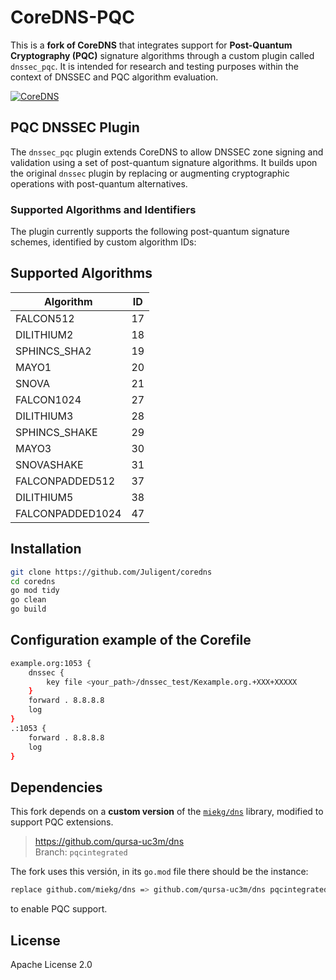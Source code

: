 # CoreDNS-PQC
This is a **fork of CoreDNS** that integrates support for **Post-Quantum Cryptography (PQC)** signature algorithms through a custom plugin called `dnssec_pqc`. It is intended for research and testing purposes within the context of DNSSEC and PQC algorithm evaluation.

[![CoreDNS](https://coredns.io/images/CoreDNS_Colour_Horizontal.png)](https://coredns.io)

## PQC DNSSEC Plugin

The `dnssec_pqc` plugin extends CoreDNS to allow DNSSEC zone signing and validation using a set of post-quantum signature algorithms. It builds upon the original `dnssec` plugin by replacing or augmenting cryptographic operations with post-quantum alternatives.

### Supported Algorithms and Identifiers

The plugin currently supports the following post-quantum signature schemes, identified by custom algorithm IDs:

## Supported Algorithms
| Algorithm        | ID |
|------------------|----|
| FALCON512        | 17 |
| DILITHIUM2       | 18 |
| SPHINCS_SHA2     | 19 |
| MAYO1            | 20 |
| SNOVA            | 21 |
| FALCON1024       | 27 |
| DILITHIUM3       | 28 |
| SPHINCS_SHAKE    | 29 |
| MAYO3            | 30 |
| SNOVASHAKE       | 31 |
| FALCONPADDED512  | 37 |
| DILITHIUM5       | 38 |
| FALCONPADDED1024 | 47 |

## Installation
```bash
git clone https://github.com/Juligent/coredns
cd coredns
go mod tidy
go clean
go build
```

## Configuration example of the Corefile


```bash
example.org:1053 {
    dnssec {
        key file <your_path>/dnssec_test/Kexample.org.+XXX+XXXXX
    }
    forward . 8.8.8.8
    log
}
.:1053 {
    forward . 8.8.8.8
    log
}
```


## Dependencies

This fork depends on a **custom version** of the [`miekg/dns`](https://github.com/miekg/dns) library, modified to support PQC extensions.
  
> https://github.com/qursa-uc3m/dns  
> Branch: `pqcintegrated`

The fork uses this versión, in its `go.mod` file there should be the instance:
```bash
replace github.com/miekg/dns => github.com/qursa-uc3m/dns pqcintegrated
```
to enable PQC support.



## License
Apache License 2.0

